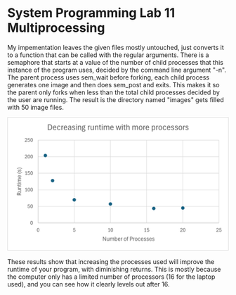 # System Programming Lab 11 Multiprocessing
<p>
My impementation leaves the given files mostly untouched, just converts it to a function that can be called with the regular arguments. There is a semaphore that starts at a value of the number of child processes that this instance of the program uses, decided by the command line argument "-n". The parent process uses sem_wait before forking, each child process generates one image and then does sem_post and exits. This makes it so the parent only forks when less than the total child processes decided by the user are running. The result is the directory named "images" gets filled with 50 image files.
</p>
<img src="Graph.png" alt="Graph showing how runtime improves with more processors">
<p>
These results show that increasing the processes used will improve the runtime of your program, with diminishing returns. This is mostly because the computer only has a limited number of processors (16 for the laptop used), and you can see how it clearly levels out after 16.
</p>
